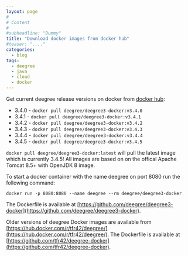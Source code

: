 ```yaml
---
layout: page
#
# Content
#
#subheadline: "Dummy"
title: "Download docker images from docker hub"
#teaser: "...."
categories:
  - blog
tags:
  - deegree
  - java
  - cloud
  - docker
---
```

Get current deegree release versions on docker from [docker hub](https://hub.docker.com/r/deegree/deegree3-docker/):


* 3.4.0 - `docker pull deegree/deegree3-docker:v3.4.0`
* 3.4.1 - `docker pull deegree/deegree3-docker:v3.4.1`
* 3.4.2 - `docker pull deegree/deegree3-docker:v3.4.2`
* 3.4.3 - `docker pull deegree/deegree3-docker:v3.4.3`
* 3.4.4 - `docker pull deegree/deegree3-docker:v3.4.4`
* 3.4.5 - `docker pull deegree/deegree3-docker:v3.4.5`

`docker pull deegree/deegree3-docker:latest` will pull the latest image which is currently 3.4.5! All images are based on
on the offical Apache Tomcat 8.5+ with OpenJDK 8 image.

To start a docker container with the name deegree on port 8080 run the following command:

`docker run -p 8080:8080 --name deegree --rm deegree/deegree3-docker`

The Dockerfile is available at [https://github.com/deegree/deegree3-docker](https://github.com/deegree/deegree3-docker).

Older versions of deegree Docker images are available from [https://hub.docker.com/r/tfr42/deegree/](https://hub.docker.com/r/tfr42/deegree/). The Dockerfile is available at [https://github.com/tfr42/deegree-docker](https://github.com/tfr42/deegree-docker).
